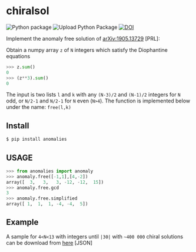 # chiralsol

![Python package](https://github.com/restrepo/anomalies/workflows/Python%20package/badge.svg)
![Upload Python Package](https://github.com/restrepo/anomalies/workflows/Upload%20Python%20Package/badge.svg)
[![DOI](https://zenodo.org/badge/DOI/10.5281/zenodo.5526558.svg)](https://doi.org/10.5281/zenodo.5526558)

Implement the anomaly free solution of  [arXiv:1905.13729](https://arxiv.org/abs/1905.13729) [PRL]:

Obtain a numpy array `z` of `N` integers which satisfy the Diophantine equations
```python
>>> z.sum()
0
>>> (z**3).sum()
0
```
The input is two lists `l` and `k` with any `(N-3)/2` and `(N-1)/2` integers for `N` odd, or `N/2-1` and `N/2-1` for `N` even (`N>4`).
The function is implemented below under the name: `free(l,k)`

## Install
```bash
$ pip install anomalies
```
## USAGE
```python
>>> from anomalies import anomaly
>>> anomaly.free([-1,1],[4,-2])
array([  3,   3,   3, -12, -12,  15])
>>> anomaly.free.gcd
3
>>> anomaly.free.simplified
array([ 1,  1,  1, -4, -4,  5])
```

## Example
A sample for `4<N<13` with integers until `|30|` with `~400 000` chiral solutions can be download from [here](https://github.com/restrepo/anomaly/raw/main/solutions.json.gz) [JSON]
